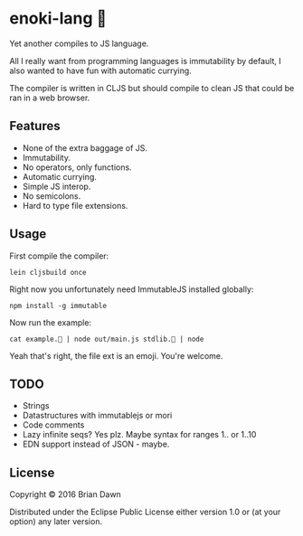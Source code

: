 # enoki-lang 🍄

Yet another compiles to JS language.

All I really want from programming languages is immutability by default,
I also wanted to have fun with automatic currying.

The compiler is written in CLJS but should compile to clean JS that could
be ran in a web browser.

## Features

* None of the extra baggage of JS.
* Immutability.
* No operators, only functions.
* Automatic currying.
* Simple JS interop.
* No semicolons.
* Hard to type file extensions.

## Usage

First compile the compiler:

    lein cljsbuild once

Right now you unfortunately need ImmutableJS installed globally:

    npm install -g immutable

Now run the example:

    cat example.🍄 | node out/main.js stdlib.🍄 | node

Yeah that's right, the file ext is an emoji. You're welcome.

## TODO

* Strings
* Datastructures with immutablejs or mori
* Code comments
* Lazy infinite seqs? Yes plz. Maybe syntax for ranges 1.. or 1..10
* EDN support instead of JSON - maybe.

## License

Copyright © 2016 Brian Dawn

Distributed under the Eclipse Public License either version 1.0 or (at
your option) any later version.
